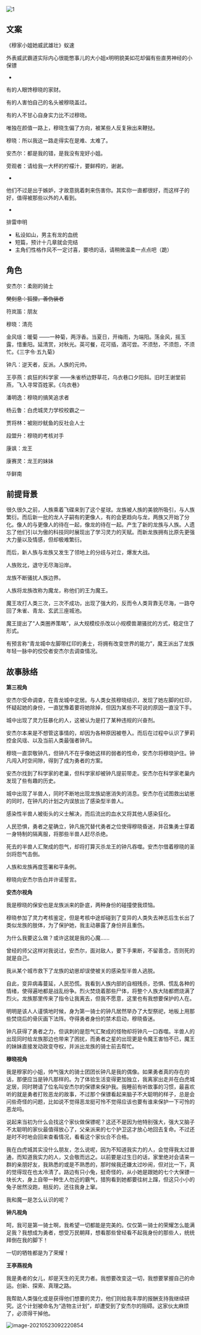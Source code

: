 ![1](https://cdn.jsdelivr.net/gh/ronyeaf/asset/img/20210526071856.png)

## 文案

《穆家小姐她威武雄壮》蚁速

外表威武霸道实际内心很能憋事儿的大小姐x明明貌美如花却偏有些直男神经的小保镖

-

有的人眼馋穆晓的家财。

有的人害怕自己的名头被穆晓盖过。

有的人不甘心自身实力比不过穆晓。

唯独在颜值一路上，穆晓生偏了方向，被某些人反复揪出来鞭挞。

穆晓：所以我这一路走得实在是难、太难了。

安杰尔：都是我的错，是我没有宠好小姐。

旁观者：请给我一大杯的柠檬汁，要鲜榨的，谢谢。

-

他们不过是出于嫉妒，才故意挑着刺来伤害你。其实你一直都很好，而这样子的好，值得被那些以外的人看到。

-

排雷申明

- 私设如山，男主有龙的血统
- 短篇，预计十几章就会完结
- 主角们性格作风不一定讨喜，要喷的话，请稍微温柔一点点吧（跪）

## 角色

安杰尔：柔刚的骑士

~~樊刻息：狐狸，善伪装者~~

符岚笛：朋友

穆晓：清亮

金风瑶：暖菊	——一种菊，两浮香。当夏日，开梅雨，为端阳。荡金风，摇玉露，惜重阳。延清赏，对秋光。英可餐，花可插，酒可尝。不须愁，不须怨，不须忙。《三字令·五九菊》

钟凡：逆天者，反派。人族的元帅。

王亭燕：疯狂的科学家	——朱雀桥边野草花，乌衣巷口夕阳斜。旧时王谢堂前燕，飞入寻常百姓家。《乌衣巷》

潘明逸：穆晓的搞笑追求者

杨云鲁：白虎城灵力学校校霸之一

贾将林：被刚炒鱿鱼的反社会人士

段盟升：穆晓的考核对手

康飒：龙王

康赛灵：龙王的妹妹

华鲜南



## 前提背景

很久很久之前，人族乘着飞碟来到了这个星球。龙族被人族的美貌所吸引，与人族繁衍。而后新一批的龙人子嗣有的更像人，有的会更趋向与龙，两族又开始了分化。像人的与更像人的待在一起，像龙的待在一起。产生了新的龙族与人族。人遗忘了他们引以为傲的科技同时展现出了学习灵力的天赋。而新龙族拥有比原先更强大力量以及情感，但却极难繁衍。

而后，新人族与龙族又发生了领地上的分歧与对立，爆发大战。

人族败北，退守无尽海沿岸。

龙族不断骚扰人族边界。

人族将龙族改称为魔龙，称他们的王为魔王。

魔王攻打人类三次，三次不成功，出现了强大的，反而令人类背靠无尽海，一路夺回了朱雀、青龙、玄武三座城池。

魔王提出了“人类圈养策略”，从大规模绞杀改以小规模兽潮骚扰的方式，稳定住了形式。

有预言称“青龙城中左脚带红印的勇士，将拥有改变世界的能力”，魔王派出了龙族年轻一脉中的佼佼者安杰尔去调查情况。



## 故事脉络

**第三视角**

安杰尔受命调查，在青龙城中定居。与人类女孩穆晓结识，发现了她左脚的红印，怀疑起她的身份，一直犹豫着要将她除掉，但因为某些不可说的原因一直没下手。

城中出现了灵力狂暴化的人，这被认为是打了某种违规的兴奋剂。

安杰尔本来是不想管这事情的，却因为各种原因被卷入。而后在过程中认识了萝莉控金风瑶、以及当前人类最强者钟凡。

穆晓一直崇敬钟凡，但钟凡不在乎像她这样的弱者的性命，安杰尔将穆晓护住。钟凡闯入时空间隙，得到了成为勇者的方案。

安杰尔找到了科学家的老巢，但科学家却被钟凡提前带走。安杰尔在科学家老巢内发现了些有趣的历史。

城中出现了半兽人，同时不断地出现龙族幼崽消失的消息。安杰尔在试图救出幼崽的同时，在钟凡的计划之内误放出了感染型半兽人。

感染性半兽人被街头的义士解决，而后流出的血水又将其他人感染狂化。

人民恐惧，勇者之星确立，钟凡施咒替代勇者之位使得穆晓昏迷，并召集勇士穿着一身特制的隔离服，将那些半兽人赶尽杀绝。

死去的半兽人汇聚成的怨气，却将打算灭杀龙王的钟凡吞噬。安杰尔借着穆晓的圣剑将怨气击倒。

人族和龙族再度签署和平条例。

穆晓向安杰尔告白并许诺誓言。

**安杰尔视角**

我是穆晓的保安也是龙族派来的卧底，两种身份的碰撞使我烦恼。

穆晓参加了灵力考核鉴定，但是考核中途却碰到了变异的人类失去神志后生长出了类似龙族的肢体，为了保护她，我主动暴露了身份并且重伤。

为什么我要这么做？或许这就是我的心魔……

曾经的师父这样对我说过，安杰尔，面对敌人，要下手果断，不留善念，否则死的就是自己。

我从某个城市救下了龙族的幼崽却误使被关的感染型半兽人逃脱。

自此，变异病毒蔓延，人民恐慌。我看到人族内部的自相残杀，恐惧、慌乱各种的情绪，使得遍地都是战乱纷争。烈火焚烧着那些尸体，将整个人族大陆都燃烧满了烈火。龙族那里传来了指令让我离去，但我不愿意，这里也有我想要保护的人在。

明明是该人人谨慎地时候，身为第一骑士的钟凡居然举办了大型祭祀，地板上用那些焚烧后的骨灰画下法阵。夺得勇者身份的禁术启动，穆晓昏迷。

钟凡获得了勇者之力，但讽刺的是怨气汇聚成的怪物却将钟凡一口吞噬。半兽人的出现同时给龙族那边也带来了困扰，而勇者之星的出现更是令魔王害怕不已，魔王的妹妹直接发动政变夺权，并派出龙族的骑士前去帮忙。

**穆晓视角**

我是穆家的小姐，帅气强大的骑士团团长钟凡是我的偶像。如果勇者真的存在的话，那便应当是钟凡那样的。为了体验生活变得更加独立，我离家出走并在白虎城定居，同时聘请了位名叫安杰尔的保镖来保护我。我睡前有听故事的习惯，最喜欢听的就是勇者打败恶龙的故事，不过那个保镖看起来脑子不大聪明的样子，总是会问些奇怪的问题，比如说不觉得恶龙挺可怜不觉得应该也要有谁来保护一下可怜的恶龙吗。

说起来当初为什么会找这个家伙做保镖呢？这还不是因为他特别强大，强大又脑子不太聪明的家伙最值得放心了，父亲派来的七个护卫这才放心地回去复命。不过还是时不时地会回来查看情况，看看这个家伙合不合格。

我在白虎城其实没什么朋友，怎么说呢，因为不知道我实力的人，会觉得我太过普通，而知道我实力的人，又会敬而远之。以前要是过生日的话，家里绝对会请来一群的亲朋好友，我熟悉的或是不熟悉的，那时候我还嫌太过吵闹，但对比一下，真的觉得现在也太冷清了。路边有只小兔，挺奇怪的，从小她是跟她的七个大保镖一块长大，身上自带一种生人勿近的霸气，猎狗看到她都要往树上蹿，但这只小小的兔子居然没跑，相反的，还往我身上窜。

我和魔一是怎么认识的呢？

**钟凡视角**

呵，我可是第一骑士啊，我希望一切都能是完美的。仅仅第一骑士的荣耀怎么能满足我？我想成为勇者，想受万民朝拜，想看那些曾经看不起我身份的那些人，统统拜倒在我的脚下！

一切的牺牲都是为了荣耀！

**王亭燕视角**

我是勇者的女儿，却是天生的无灵力者。我想要改变这一切，我想要掌握自己的命运。创新、探索、真理之路。

我帮助人类强化或是获得他们想要的灵力，他们则给我丰厚的报酬支持我继续研究。这个计划被命名为“造物主计划”，却遭受到了安杰尔的阻碍。这家伙太麻烦了，必须得干掉他。

![image-20210523092220854](C:\Users\AAA\AppData\Roaming\Typora\typora-user-images\image-20210523092220854.png)

